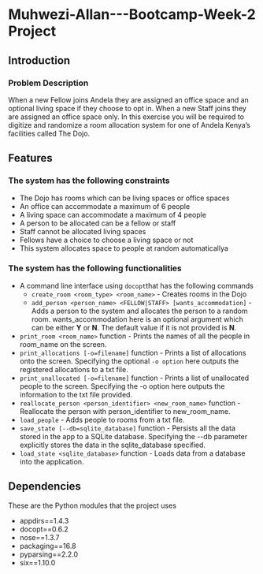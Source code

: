 # Muhwezi-Allan---Bootcamp-Week-2 Project
## Introduction
### **Problem Description**
When a new Fellow joins Andela they are assigned an office space and an optional living space if they choose to opt in. When a new Staff joins they are assigned an office space only. In this exercise you will be required to digitize and randomize a room allocation system for one of Andela Kenya’s facilities called The Dojo.

## Features
### **The system has the following constraints**
* The Dojo has rooms which can be living spaces or office spaces
* An office can accommodate a maximum of 6 people
* A living space can accommodate a maximum of 4 people
* A person to be allocated can be a fellow or staff
* Staff cannot be allocated living spaces
* Fellows have a choice to choose a living space or not
* This system allocates space to people at random automaticallya

### **The system has the following functionalities**
* A command line interface using `docopt`that has the following commands
    * `create_room <room_type> <room_name>` - Creates rooms in the Dojo
    * `add_person <person_name> <FELLOW|STAFF> [wants_accommodation]` - Adds a person to the system and allocates the person to a random room. wants_accommodation here is an optional argument which can be either **Y** or **N**. The default value if it is not provided is **N**.
* `print_room <room_name>` function - Prints  the names of all the people in room_name on the screen. 
* `print_allocations [-o=filename]` function - Prints a list of allocations onto the screen. Specifying the optional `-o option` here outputs the registered allocations to a txt file.
* `print_unallocated [-o=filename]` function - Prints a list of unallocated people to the screen. Specifying the -o option here outputs the information to the txt file provided.
* `reallocate_person <person_identifier> <new_room_name>` function - Reallocate the person with person_identifier to new_room_name.
* `load_people` - Adds people to rooms from a txt file. 
* `save_state [--db=sqlite_database]` function - Persists all the data stored in the app to a SQLite database. Specifying the --db parameter explicitly stores the data in the sqlite_database specified. 
* `load_state <sqlite_database>` function - Loads data from a database into the application.

## Dependencies
These are the Python modules that the project uses
* appdirs==1.4.3
* docopt==0.6.2
* nose==1.3.7
* packaging==16.8
* pyparsing==2.2.0
* six==1.10.0
